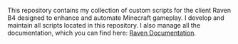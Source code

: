 This repository contains my collection of custom scripts for the client Raven B4 designed to enhance and automate Minecraft gameplay. I develop and maintain all scripts located in this repository. I also manage all the documentation, which you can find here: [Raven Documentation](https://blowsy.gitbook.io/raven).
